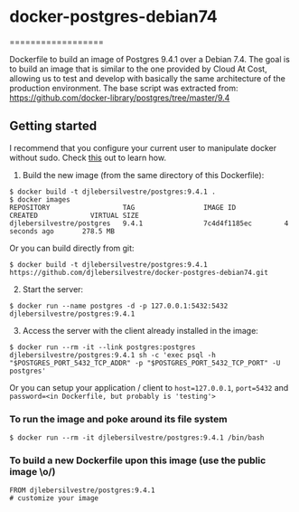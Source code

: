 # docker-postgres-debian74
==================

Dockerfile to build an image of Postgres 9.4.1 over a Debian 7.4. The goal is
to build an image that is similar to the one provided by Cloud At Cost, allowing
us to test and develop with basically the same architecture of the production
environment. The base script was extracted from:
https://github.com/docker-library/postgres/tree/master/9.4

Getting started
---------------

I recommend that you configure your current user to manipulate docker without sudo.
Check [this](http://askubuntu.com/questions/477551/how-can-i-use-docker-without-sudo) out to learn how.

1. Build the new image (from the same directory of this Dockerfile):
```
$ docker build -t djlebersilvestre/postgres:9.4.1 .
$ docker images
REPOSITORY                  TAG                 IMAGE ID            CREATED             VIRTUAL SIZE
djlebersilvestre/postgres   9.4.1               7c4d4f1185ec        4 seconds ago       278.5 MB

```
Or you can build directly from git:
```
$ docker build -t djlebersilvestre/postgres:9.4.1 https://github.com/djlebersilvestre/docker-postgres-debian74.git
```

2. Start the server:
```
$ docker run --name postgres -d -p 127.0.0.1:5432:5432 djlebersilvestre/postgres:9.4.1
```

3. Access the server with the client already installed in the image:
```
$ docker run --rm -it --link postgres:postgres djlebersilvestre/postgres:9.4.1 sh -c 'exec psql -h "$POSTGRES_PORT_5432_TCP_ADDR" -p "$POSTGRES_PORT_5432_TCP_PORT" -U postgres'
```
Or you can setup your application / client to `host=127.0.0.1`,  `port=5432` and `password=<in Dockerfile, but probably is 'testing'>`

### To run the image and poke around its file system
```
$ docker run --rm -it djlebersilvestre/postgres:9.4.1 /bin/bash
```

### To build a new Dockerfile upon this image (use the public image \o/)
```
FROM djlebersilvestre/postgres:9.4.1
# customize your image
```
